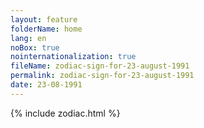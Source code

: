 ```yaml
---
layout: feature
folderName: home
lang: en
noBox: true
nointernationalization: true
fileName: zodiac-sign-for-23-august-1991
permalink: zodiac-sign-for-23-august-1991
date: 23-08-1991
---
```

{% include zodiac.html %}
